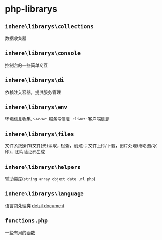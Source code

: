 # php-librarys


## `inhere\librarys\collections` 

数据收集器 

## `inhere\librarys\console` 

控制台的一些简单交互 

## `inhere\librarys\di` 

依赖注入容器，提供服务管理 

## `inhere\librarys\env` 

环境信息收集, `Server`: 服务端信息. `Client`: 客户端信息 

## `inhere\librarys\files` 

文件系统操作(文件(夹)读取，检查，创建)；文件上传/下载，图片处理(缩略图/水印)，图片验证码生成 

## `inhere\librarys\helpers` 

辅助类库(`string array object date url php`)

## `inhere\librarys\language` 

语言包处理类 [detail document](language.md)

## `functions.php` 

一些有用的函数